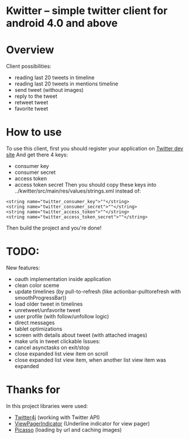 # Kwitter – simple twitter client for android 4.0 and above #

# Overview #

Client possibilities:
 - reading last 20 tweets in timeline
 - reading last 20 tweets in mentions timeline
 - send tweet (without images)
 - reply to the tweet
 - retweet tweet
 - favorite tweet
 
# How to use #
To use this client, first you should register your application on [Twitter dev site](https://apps.twitter.com/)
And get there 4 keys:
 - consumer key
 - consumer secret
 - access token
 - access token secret
Then you should copy these keys into ../kwitter/src/main/res/values/strings.xml
instead of:

`<string name="twitter_consumer_key">""</string>`<br>
`<string name="twitter_consumer_secret">""</string>`<br>
`<string name="twitter_access_token">""</string>`<br>
`<string name="twitter_access_token_secret">""</string>`<br>

Then build the project and you're done!
 
# TODO: #
New features:
 - oauth implementation inside application
 - clean color sceme
 - update timelines (by pull-to-refresh (like actionbar-pulltorefresh with smoothProgressBar))
 - load older tweet in timelines
 - unretweet/unfavorite tweet
 - user profile (with follow/unfollow logic)
 - direct messages
 - tablet optimizations
 - screen with details about tweet (with attached images)
 - make urls in tweet clickable
Issues:
 - cancel asynctasks on exit/stop
 - close expanded list view item on scroll
 - close expanded list view item, when another list view item was expanded
 
# Thanks for #
In this project libraries were used:
 - [Twitter4j](https://github.com/yusuke/twitter4j) (working with Twitter API)
 - [ViewPagerIndicator](https://github.com/JakeWharton/Android-ViewPagerIndicator) (Underline indicator for view pager)
 - [Picasso](https://github.com/square/picasso) (loading by url and caching images)